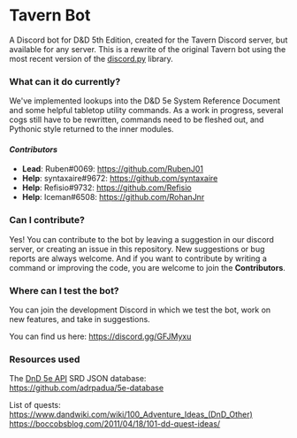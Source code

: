 # Tavern Bot
A Discord bot for D&D 5th Edition, created for the Tavern Discord server, but available for any server. This is a rewrite of the original Tavern bot using the most recent version of the [discord.py](https://github.com/Rapptz/discord.py) library.

### What can it do currently?
 We've implemented lookups into the D&D 5e System Reference Document and some helpful tabletop utility commands. As a work in progress, several cogs still have to be rewritten, commands need to be fleshed out, and Pythonic style returned to the inner modules.

#### _Contributors_
* **Lead**: Ruben#0069: https://github.com/RubenJ01
* **Help**: syntaxaire#9672: https://github.com/syntaxaire
* **Help**: Refisio#9732: https://github.com/Refisio
* **Help**: Iceman#6508: https://github.com/RohanJnr

### Can I contribute?
Yes! You can contribute to the bot by leaving a suggestion in our discord server, or creating an issue in this repository. New suggestions or bug reports are always welcome. And if you want to contribute by writing a command or improving the code, you are welcome to join the **Contributors**.

### Where can I test the bot?
You can join the development Discord in which we test the bot, work on new features, and take in suggestions.

You can find us here: https://discord.gg/GFJMyxu

### Resources used
The [DnD 5e API](http://www.dnd5eapi.co/) SRD JSON database:  
https://github.com/adrpadua/5e-database

List of quests:  
https://www.dandwiki.com/wiki/100_Adventure_Ideas_(DnD_Other)  
https://boccobsblog.com/2011/04/18/101-dd-quest-ideas/  
